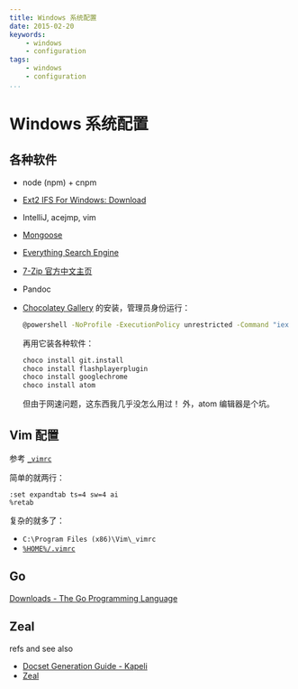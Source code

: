 ```yaml
---
title: Windows 系统配置
date: 2015-02-20
keywords:
    - windows
    - configuration
tags:
    - windows
    - configuration
...
```


Windows 系统配置
================

各种软件
--------

* node (npm) + cnpm
* [Ext2 IFS For Windows: Download](http://www.fs-driver.org/download.html)
* IntelliJ, acejmp, vim
* [Mongoose](http://cesanta.com/mongoose.shtml)
* [Everything Search Engine](http://www.voidtools.com/)
* [7-Zip 官方中文主页](http://sparanoid.com/lab/7z/)
* Pandoc
* [Chocolatey Gallery](https://chocolatey.org/) 的安装，管理员身份运行：

    ```bash
    @powershell -NoProfile -ExecutionPolicy unrestricted -Command "iex ((new-object net.webclient).DownloadString('https://chocolatey.org/install.ps1'))" && SET PATH=%PATH%;%ALLUSERSPROFILE%\chocolatey\bin
    ```

    再用它装各种软件：

    ```bash
    choco install git.install
    choco install flashplayerplugin
    choco install googlechrome
    choco install atom
    ```

    但由于网速问题，这东西我几乎没怎么用过！
    外，atom 编辑器是个坑。

Vim 配置
--------

参考 [`_vimrc`](http://www.cnblogs.com/Neoh/articles/1955827.html)

简单的就两行：

```vimrc
:set expandtab ts=4 sw=4 ai
%retab
```

复杂的就多了：

- `C:\Program Files (x86)\Vim\_vimrc`
- [`%HOME%/.vimrc`](https://github.com/district10/blog/blob/master/vimrc.vim)

## Go

[Downloads - The Go Programming Language](https://golang.org/dl/)

## Zeal

refs and see also

  - [Docset Generation Guide - Kapeli](https://kapeli.com/docsets)
  - [Zeal](https://zealdocs.org/)
